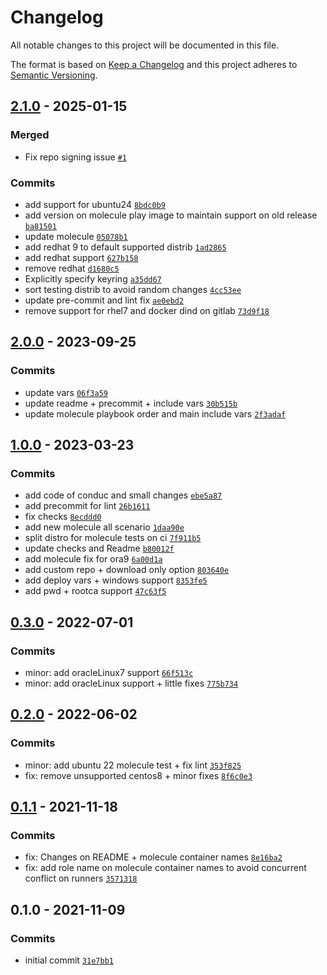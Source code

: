 # Changelog

All notable changes to this project will be documented in this file.

The format is based on [Keep a Changelog](https://keepachangelog.com/en/1.0.0/)
and this project adheres to [Semantic Versioning](https://semver.org/spec/v2.0.0.html).

## [2.1.0](https://github.com/lotusnoir/ansible-apps_wazuh_agent/compare/2.0.0...2.1.0) - 2025-01-15

### Merged

- Fix repo signing issue [`#1`](https://github.com/lotusnoir/ansible-apps_wazuh_agent/pull/1)

### Commits

- add support for ubuntu24 [`8bdc0b9`](https://github.com/lotusnoir/ansible-apps_wazuh_agent/commit/8bdc0b96c602c3f6bc15e6596be3aeecfac588e4)
- add version on molecule play image to maintain support on old release [`ba81501`](https://github.com/lotusnoir/ansible-apps_wazuh_agent/commit/ba81501b02e0ffba9a702be7adae94b162f599d2)
- update molecule [`05078b1`](https://github.com/lotusnoir/ansible-apps_wazuh_agent/commit/05078b1f1c1205994c501a5597d17526e06e7b84)
- add redhat 9 to default supported distrib [`1ad2865`](https://github.com/lotusnoir/ansible-apps_wazuh_agent/commit/1ad2865031d7ba98e67a431bf8148622422567f8)
- add redhat support [`627b158`](https://github.com/lotusnoir/ansible-apps_wazuh_agent/commit/627b15883cf0fc91d6ea59d03057671b8ae75865)
- remove redhat [`d1680c5`](https://github.com/lotusnoir/ansible-apps_wazuh_agent/commit/d1680c5f5de06555d14c46880e3874f3c57a31a7)
- Explicitly specify keyring [`a35dd67`](https://github.com/lotusnoir/ansible-apps_wazuh_agent/commit/a35dd6703cc04383035a1af8b5bb6fe3e3101197)
- sort testing distrib to avoid random changes [`4cc53ee`](https://github.com/lotusnoir/ansible-apps_wazuh_agent/commit/4cc53ee869c982aa22fd50c34af000889c19178e)
- update pre-commit and lint fix [`ae0ebd2`](https://github.com/lotusnoir/ansible-apps_wazuh_agent/commit/ae0ebd2d96cfacc71b48737e9f435d100d21c0cc)
- remove support for rhel7 and docker dind on gitlab [`73d9f18`](https://github.com/lotusnoir/ansible-apps_wazuh_agent/commit/73d9f183232b33fca4f8f57e560a2f495d68a547)

## [2.0.0](https://github.com/lotusnoir/ansible-apps_wazuh_agent/compare/1.1.0...2.0.0) - 2023-09-25

### Commits

- update vars [`06f3a59`](https://github.com/lotusnoir/ansible-apps_wazuh_agent/commit/06f3a593dbc26a2bfdc53d71d571eb6e899bd19c)
- update readme + precommit + include vars [`30b515b`](https://github.com/lotusnoir/ansible-apps_wazuh_agent/commit/30b515b117e4be475de2ba3b043a9fa2039ce422)
- update molecule playbook order and main include vars [`2f3adaf`](https://github.com/lotusnoir/ansible-apps_wazuh_agent/commit/2f3adaf3ca6149bab2599ab178f73a26448e59cb)

## [1.0.0](https://github.com/lotusnoir/ansible-apps_wazuh_agent/compare/0.3.0...1.0.0) - 2023-03-23

### Commits

- add code of conduc and small changes [`ebe5a87`](https://github.com/lotusnoir/ansible-apps_wazuh_agent/commit/ebe5a8700a5d8fce8a39a3ec98fd7ce66d4d5083)
- add precommit for lint [`26b1611`](https://github.com/lotusnoir/ansible-apps_wazuh_agent/commit/26b1611d3c58ca0cc13e254264fd2246d4aa0642)
- fix checks [`8ecddd0`](https://github.com/lotusnoir/ansible-apps_wazuh_agent/commit/8ecddd044f069284d1b2147e9d27672b566eeb38)
- add new molecule all scenario [`1daa90e`](https://github.com/lotusnoir/ansible-apps_wazuh_agent/commit/1daa90e8993ff0a9b1aa4ae42405cd8edd912adf)
- split distro for molecule tests on ci [`7f911b5`](https://github.com/lotusnoir/ansible-apps_wazuh_agent/commit/7f911b544f580e7d13c38bed8cbbfaab9b25fdf4)
- update checks and Readme [`b80012f`](https://github.com/lotusnoir/ansible-apps_wazuh_agent/commit/b80012f73542d9579ef69188b566568c43275a5d)
- add molecule fix for ora9 [`6a00d1a`](https://github.com/lotusnoir/ansible-apps_wazuh_agent/commit/6a00d1a39ac505a7ee39de44ce61973e79872fbd)
- add custom repo + download only option [`803640e`](https://github.com/lotusnoir/ansible-apps_wazuh_agent/commit/803640ef28b3f33fd730c936d3811c2568092ebb)
- add deploy vars + windows support [`8353fe5`](https://github.com/lotusnoir/ansible-apps_wazuh_agent/commit/8353fe5f9621e1467c4994a9362d83f2b4e43546)
- add pwd + rootca support [`47c63f5`](https://github.com/lotusnoir/ansible-apps_wazuh_agent/commit/47c63f59cbaf710db8d83a2ed3f7f12121042a54)

## [0.3.0](https://github.com/lotusnoir/ansible-apps_wazuh_agent/compare/0.2.0...0.3.0) - 2022-07-01

### Commits

- minor: add oracleLinux7 support [`66f513c`](https://github.com/lotusnoir/ansible-apps_wazuh_agent/commit/66f513cceef711bc065449e326ee7698b9f9e528)
- minor: add oracleLinux support + little fixes [`775b734`](https://github.com/lotusnoir/ansible-apps_wazuh_agent/commit/775b734e3bdfb4a830b06065652b65c7cd856890)

## [0.2.0](https://github.com/lotusnoir/ansible-apps_wazuh_agent/compare/0.1.1...0.2.0) - 2022-06-02

### Commits

- minor: add ubuntu 22 molecule test + fix lint [`353f825`](https://github.com/lotusnoir/ansible-apps_wazuh_agent/commit/353f825c59b6d7d18d8593b16748fda3bfd61c0d)
- fix: remove unsupported centos8 + minor fixes [`8f6c0e3`](https://github.com/lotusnoir/ansible-apps_wazuh_agent/commit/8f6c0e3ec76738a3d548123729daea23ed810198)

## [0.1.1](https://github.com/lotusnoir/ansible-apps_wazuh_agent/compare/0.1.0...0.1.1) - 2021-11-18

### Commits

- fix: Changes on README + molecule container names [`8e16ba2`](https://github.com/lotusnoir/ansible-apps_wazuh_agent/commit/8e16ba291b87adeb66082ba03c7038b8ae8dc44d)
- fix: add role name on molecule container names to avoid concurrent conflict on runners [`3571318`](https://github.com/lotusnoir/ansible-apps_wazuh_agent/commit/357131855e8e4406d185e1abd1eaf87526c05505)

## 0.1.0 - 2021-11-09

### Commits

- initial commit [`31e7bb1`](https://github.com/lotusnoir/ansible-apps_wazuh_agent/commit/31e7bb1fc66227d5a8f1bdda0f0cbbc294477843)
